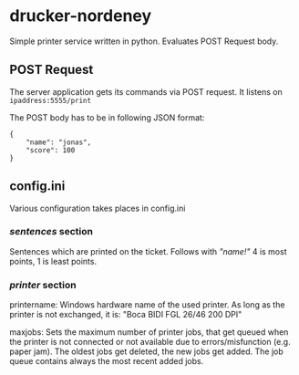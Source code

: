 # drucker-nordeney
Simple printer service written in python.
Evaluates POST Request body.

## POST Request

The server application gets its commands via POST request. It listens on  ``ipaddress:5555/print`` 

The POST body has to be in following JSON format:

```
{
    "name": "jonas",
    "score": 100
}
```

## config.ini

Various configuration takes places in config.ini

### *sentences* section

Sentences which are printed on the ticket. Follows with *"name!"*
4 is most points, 1 is least points.

### *printer* section

printername: Windows hardware name of the used printer. As long as the printer is not exchanged, it is: "Boca BIDI FGL 26/46 200 DPI"  

maxjobs: Sets the maximum number of printer jobs, that get queued when the printer is not connected or not available due to errors/misfunction (e.g. paper jam). The oldest jobs get deleted, the new jobs get added. The job queue contains always the most recent added jobs.


